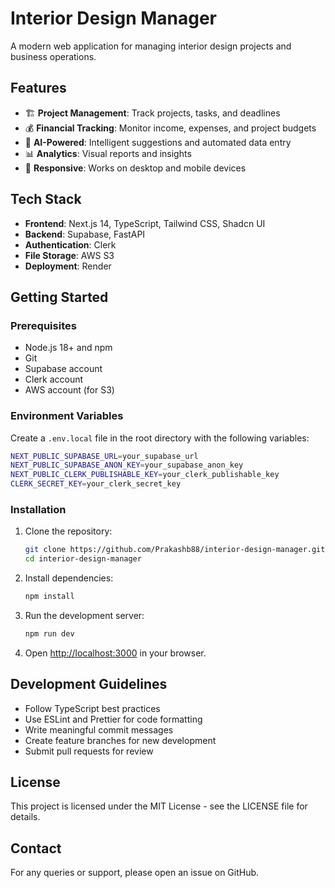# Interior Design Manager

A modern web application for managing interior design projects and business operations.

## Features

- 🏗️ **Project Management**: Track projects, tasks, and deadlines
- 💰 **Financial Tracking**: Monitor income, expenses, and project budgets
- 🤖 **AI-Powered**: Intelligent suggestions and automated data entry
- 📊 **Analytics**: Visual reports and insights
- 📱 **Responsive**: Works on desktop and mobile devices

## Tech Stack

- **Frontend**: Next.js 14, TypeScript, Tailwind CSS, Shadcn UI
- **Backend**: Supabase, FastAPI
- **Authentication**: Clerk
- **File Storage**: AWS S3
- **Deployment**: Render

## Getting Started

### Prerequisites

- Node.js 18+ and npm
- Git
- Supabase account
- Clerk account
- AWS account (for S3)

### Environment Variables

Create a `.env.local` file in the root directory with the following variables:

```bash
NEXT_PUBLIC_SUPABASE_URL=your_supabase_url
NEXT_PUBLIC_SUPABASE_ANON_KEY=your_supabase_anon_key
NEXT_PUBLIC_CLERK_PUBLISHABLE_KEY=your_clerk_publishable_key
CLERK_SECRET_KEY=your_clerk_secret_key
```

### Installation

1. Clone the repository:
   ```bash
   git clone https://github.com/Prakashb88/interior-design-manager.git
   cd interior-design-manager
   ```

2. Install dependencies:
   ```bash
   npm install
   ```

3. Run the development server:
   ```bash
   npm run dev
   ```

4. Open [http://localhost:3000](http://localhost:3000) in your browser.

## Development Guidelines

- Follow TypeScript best practices
- Use ESLint and Prettier for code formatting
- Write meaningful commit messages
- Create feature branches for new development
- Submit pull requests for review

## License

This project is licensed under the MIT License - see the LICENSE file for details.

## Contact

For any queries or support, please open an issue on GitHub.
